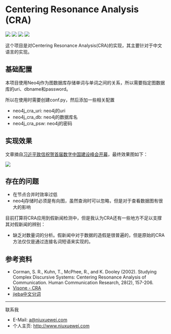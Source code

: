 # Centering Resonance Analysis (CRA)

![](https://img.shields.io/travis/USER/REPO.svg) ![](https://img.shields.io/badge/version-v0.0.1-brightgreen.svg) ![](https://img.shields.io/badge/neo4j-v3.x.x-blue.svg) ![](https://img.shields.io/badge/python-v3.x-blue.svg)

这个项目是对Centering Resonance Analysis(CRA)的实现，其主要针对于中文语言的实现。

## 基础配置

本项目使用Neo4j作为图数据库存储单词与单词之间的关系，所以需要指定图数据库的uri、dbname和password。

所以在使用时需要创建conf.py，然后添加一些相关配置

- neo4j_cra_uri: neo4j的uri
- neo4j_cra_db: neo4j的数据库名
- neo4j_cra_psw: neo4j的密码

## 实现效果

文章摘自[习近平致信祝贺首届数字中国建设峰会开幕](http://www.xinhuanet.com/2018-04/22/c_1122722221.htm)，最终效果图如下：

![](http://res.niuxuewei.com/graph.svg)

## 存在的问题

- 在节点合并时效率过低
- neo4j存储时必须是有向图，虽然查询时可以忽略，但是对于查看数据图有很大的影响

目前打算将CRA应用到假新闻检测中，但是我认为CRA还有一些地方不足以支撑其对假新闻的辨别：

- 缺乏对数量词的分析。假新闻中对于数据的造假是很普遍的，但是原始的CRA方法仅仅是通过连接名词短语来实现的。

## 参考资料

- Corman, S. R., Kuhn, T., McPhee, R., and K. Dooley (2002). Studying Complex Discursive Systems: Centering Resonance Analysis of Communication. Human Communication Research, 28(2), 157-206.
- [Visone - CRA](http://visone.info/wiki/index.php/CRA)
- [jieba中文分词](https://github.com/fxsjy/jieba)

---

联系我

- E-Mail: a@niuxuewei.com
- 个人主页: http://www.niuxuewei.com
